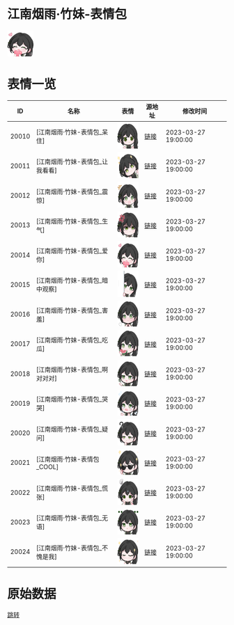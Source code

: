 # 江南烟雨·竹妹-表情包

<img src="./cover.png" height="60" alt="cover" />

# 表情一览

|ID|名称|表情|源地址|修改时间|
|----|----|----|----|----|
|20010|[江南烟雨·竹妹-表情包_呆住]|<img src="./pic/020010_%5B江南烟雨·竹妹-表情包_呆住%5D.png" height="60" alt="呆住"/>|[链接](https://i0.hdslb.com/bfs/garb/e94dfbbebe8e0d32800b55bf63d455dc5416c62b.png)|2023-03-27 19:00:00|
|20011|[江南烟雨·竹妹-表情包_让我看看]|<img src="./pic/020011_%5B江南烟雨·竹妹-表情包_让我看看%5D.png" height="60" alt="让我看看"/>|[链接](https://i0.hdslb.com/bfs/garb/2ee0c868c678538e858aa5d70b5fa400043216fe.png)|2023-03-27 19:00:00|
|20012|[江南烟雨·竹妹-表情包_震惊]|<img src="./pic/020012_%5B江南烟雨·竹妹-表情包_震惊%5D.png" height="60" alt="震惊"/>|[链接](https://i0.hdslb.com/bfs/garb/cf1927b57fcbd459a02112742af61dc43703a453.png)|2023-03-27 19:00:00|
|20013|[江南烟雨·竹妹-表情包_生气]|<img src="./pic/020013_%5B江南烟雨·竹妹-表情包_生气%5D.png" height="60" alt="生气"/>|[链接](https://i0.hdslb.com/bfs/garb/bd558e1579cce3fb35d895d9846d2a0d3bd7fbcf.png)|2023-03-27 19:00:00|
|20014|[江南烟雨·竹妹-表情包_爱你]|<img src="./pic/020014_%5B江南烟雨·竹妹-表情包_爱你%5D.png" height="60" alt="爱你"/>|[链接](https://i0.hdslb.com/bfs/garb/bed524d3dc76ee9146e934c2718234cc9f7b75d3.png)|2023-03-27 19:00:00|
|20015|[江南烟雨·竹妹-表情包_暗中观察]|<img src="./pic/020015_%5B江南烟雨·竹妹-表情包_暗中观察%5D.png" height="60" alt="暗中观察"/>|[链接](https://i0.hdslb.com/bfs/garb/4aea5f752fe369e31745b50c89335ab0c504c01a.png)|2023-03-27 19:00:00|
|20016|[江南烟雨·竹妹-表情包_害羞]|<img src="./pic/020016_%5B江南烟雨·竹妹-表情包_害羞%5D.png" height="60" alt="害羞"/>|[链接](https://i0.hdslb.com/bfs/garb/db79bd0d08083ce1e22079a0d32bb8d34ea12758.png)|2023-03-27 19:00:00|
|20017|[江南烟雨·竹妹-表情包_吃瓜]|<img src="./pic/020017_%5B江南烟雨·竹妹-表情包_吃瓜%5D.png" height="60" alt="吃瓜"/>|[链接](https://i0.hdslb.com/bfs/garb/ca2e5799cd23d14f36be23c4c803e809542c42b2.png)|2023-03-27 19:00:00|
|20018|[江南烟雨·竹妹-表情包_啊对对对]|<img src="./pic/020018_%5B江南烟雨·竹妹-表情包_啊对对对%5D.png" height="60" alt="啊对对对"/>|[链接](https://i0.hdslb.com/bfs/garb/d6b9028596127d2ea6db11a490e1823fa835dde0.png)|2023-03-27 19:00:00|
|20019|[江南烟雨·竹妹-表情包_哭哭]|<img src="./pic/020019_%5B江南烟雨·竹妹-表情包_哭哭%5D.png" height="60" alt="哭哭"/>|[链接](https://i0.hdslb.com/bfs/garb/1c0b3b7a4cc78d29382df2d188912baeb7194406.png)|2023-03-27 19:00:00|
|20020|[江南烟雨·竹妹-表情包_疑问]|<img src="./pic/020020_%5B江南烟雨·竹妹-表情包_疑问%5D.png" height="60" alt="疑问"/>|[链接](https://i0.hdslb.com/bfs/garb/5845902d61a53e923a5497dd77e72c30f017e816.png)|2023-03-27 19:00:00|
|20021|[江南烟雨·竹妹-表情包_COOL]|<img src="./pic/020021_%5B江南烟雨·竹妹-表情包_COOL%5D.png" height="60" alt="COOL"/>|[链接](https://i0.hdslb.com/bfs/garb/3dd731b42c55a3ec83cb708f12f8f8cef0a0befb.png)|2023-03-27 19:00:00|
|20022|[江南烟雨·竹妹-表情包_慌张]|<img src="./pic/020022_%5B江南烟雨·竹妹-表情包_慌张%5D.png" height="60" alt="慌张"/>|[链接](https://i0.hdslb.com/bfs/garb/2036b06e6790164ef67d897789c983cbdb334cef.png)|2023-03-27 19:00:00|
|20023|[江南烟雨·竹妹-表情包_无语]|<img src="./pic/020023_%5B江南烟雨·竹妹-表情包_无语%5D.png" height="60" alt="无语"/>|[链接](https://i0.hdslb.com/bfs/garb/c76c7d77880b5aea6da6ed983cd73a00b625af4c.png)|2023-03-27 19:00:00|
|20024|[江南烟雨·竹妹-表情包_不愧是我]|<img src="./pic/020024_%5B江南烟雨·竹妹-表情包_不愧是我%5D.png" height="60" alt="不愧是我"/>|[链接](https://i0.hdslb.com/bfs/garb/17e0cccb0fa2ee15929e6c37e5a98e1490c6e557.png)|2023-03-27 19:00:00|

# 原始数据

[跳转](./raw.json)

